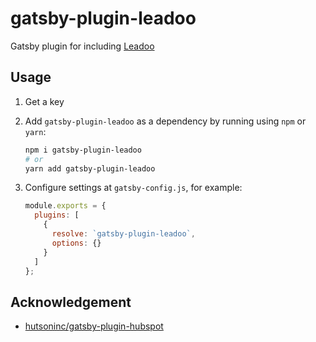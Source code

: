 # gatsby-plugin-leadoo

Gatsby plugin for including [Leadoo](https://leadoo.com/)

## Usage

1. Get a key

2. Add `gatsby-plugin-leadoo` as a dependency by running using `npm` or `yarn`:

   ```sh
   npm i gatsby-plugin-leadoo
   # or
   yarn add gatsby-plugin-leadoo
   ```

3. Configure settings at `gatsby-config.js`, for example:

   ```js
   module.exports = {
     plugins: [
       {
         resolve: `gatsby-plugin-leadoo`,
         options: {}
       }
     ]
   };
   ```

## Acknowledgement

- [hutsoninc/gatsby-plugin-hubspot](https://github.com/hutsoninc/gatsby-plugin-hubspot)
